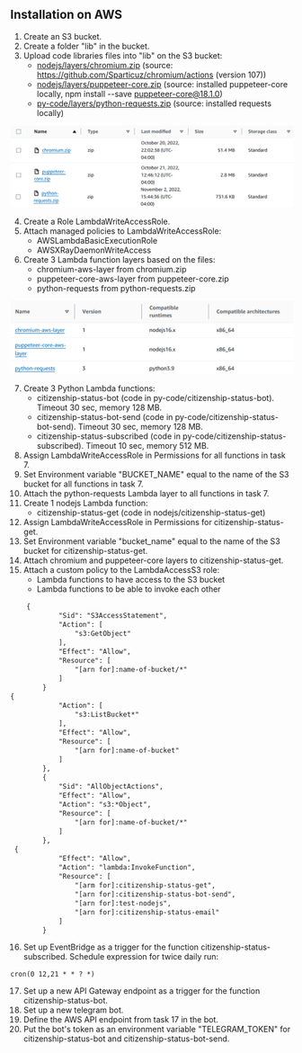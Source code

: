 ## Installation on AWS

1. Create an S3 bucket.
2. Create a folder "lib" in the bucket.
3. Upload code libraries files into "lib" on the S3 bucket:
   - [nodejs/layers/chromium.zip](nodejs/layers/chromium.zip) (source: https://github.com/Sparticuz/chromium/actions (version 107))
   - [nodejs/layers/puppeteer-core.zip](nodejs/layers/puppeteer-core.zip) (source: installed puppeteer-core locally, npm install --save puppeteer-core@18.1.0)
   - [py-code/layers/python-requests.zip](py-code/layers/python-requests.zip) (source: installed requests locally)
<p align="center">
<img src="docs/check-citizenship-lib-files.png" width="660">
</p>  
  
4. Create a Role LambdaWriteAccessRole.  
5. Attach managed policies to LambdaWriteAccessRole: 
   - AWSLambdaBasicExecutionRole
   - AWSXRayDaemonWriteAccess  
6. Create 3 Lambda function layers based on the files:
   - chromium-aws-layer from chromium.zip
   - puppeteer-core-aws-layer from puppeteer-core.zip
   - python-requests from python-requests.zip  
<p align="center">
  <img src="docs/check-citizenship-lambda-layers.png" width="557">
</p>  

7. Create 3 Python Lambda functions:  
   - citizenship-status-bot (code in py-code/citizenship-status-bot). Timeout 30 sec, memory 128 MB.  
   - citizenship-status-bot-send (code in py-code/citizenship-status-bot-send).  Timeout 30 sec, memory 128 MB.  
   - citizenship-status-subscribed (code in py-code/citizenship-status-subscribed).  Timeout 10 sec, memory 512 MB.  
8. Assign LambdaWriteAccessRole in Permissions for all functions in task 7.  
9. Set Environment variable "BUCKET_NAME" equal to the name of the S3 bucket for all functions in task 7.   
10. Attach the python-requests Lambda layer to all functions in task 7.
11. Create 1 nodejs Lambda function:
    - citizenship-status-get (code in nodejs/citizenship-status-get)   
12. Assign LambdaWriteAccessRole in Permissions for citizenship-status-get.  
13. Set Environment variable "bucket_name" equal to the name of the S3 bucket for citizenship-status-get.  
14. Attach chromium and puppeteer-core layers to citizenship-status-get.  
15. Attach a custom policy to the LambdaAccessS3 role:
    - Lambda functions to have access to the S3 bucket
    - Lambda functions to be able to invoke each other  
```
	{
			"Sid": "S3AccessStatement",
			"Action": [
				"s3:GetObject"
			],
			"Effect": "Allow",
			"Resource": [
				"[arn for]:name-of-bucket/*"
			]
		}
{
			"Action": [
				"s3:ListBucket*"
			],
			"Effect": "Allow",
			"Resource": [
				"[arn for]:name-of-bucket"
			]
		},
		{
			"Sid": "AllObjectActions",
			"Effect": "Allow",
			"Action": "s3:*Object",
			"Resource": [
				"[arn for]:name-of-bucket/*"
			]
		},
 {
			"Effect": "Allow",
			"Action": "lambda:InvokeFunction",
			"Resource": [
				"[arm for]:citizenship-status-get",
				"[arn for]:citizenship-status-bot-send",
				"[arn for]:test-nodejs",
				"[arn for]:citizenship-status-email"
			]
		}
```
16. Set up EventBridge as a trigger for the function citizenship-status-subscribed. Schedule expression for twice daily run:   
```  
cron(0 12,21 * * ? *)  
```  
17. Set up a new API Gateway endpoint as a trigger for the function citizenship-status-bot.  
18. Set up a new telegram bot.
19. Define the AWS API endpoint from task 17 in the bot.
19. Put the bot's token as an environment variable "TELEGRAM_TOKEN" for citizenship-status-bot and citizenship-status-bot-send.
